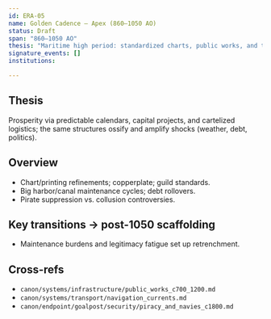 ```yaml
---
id: ERA-05
name: Golden Cadence — Apex (860–1050 AO)
status: Draft
span: "860–1050 AO"
thesis: "Maritime high period: standardized charts, public works, and trade cartels deliver wealth and reach—alongside the seeds of overextension."
signature_events: []
institutions:

---
```


## Thesis
Prosperity via predictable calendars, capital projects, and cartelized logistics; the same structures ossify and amplify shocks (weather, debt, politics).

## Overview
- Chart/printing refinements; copperplate; guild standards.
- Big harbor/canal maintenance cycles; debt rollovers.
- Pirate suppression vs. collusion controversies.

## Key transitions → post-1050 scaffolding
- Maintenance burdens and legitimacy fatigue set up retrenchment.

## Cross-refs
- `canon/systems/infrastructure/public_works_c700_1200.md`
- `canon/systems/transport/navigation_currents.md`
- `canon/endpoint/goalpost/security/piracy_and_navies_c1800.md`